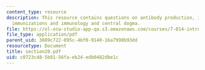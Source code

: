 ```yaml
---
content_type: resource
description: This resource contains questions on antibody production, immunology and
  immunizations and immunology and central dogma.
file: https://ol-ocw-studio-app-qa.s3.amazonaws.com/courses/7-014-introductory-biology-spring-2005/c0723c485b8156faeb24edb0482dbe1c_section20.pdf
file_type: application/pdf
parent_uid: 3889c722-095c-4bf0-9140-16a7998b93dd
resourcetype: Document
title: section20.pdf
uid: c0723c48-5b81-56fa-eb24-edb0482dbe1c
---
```

